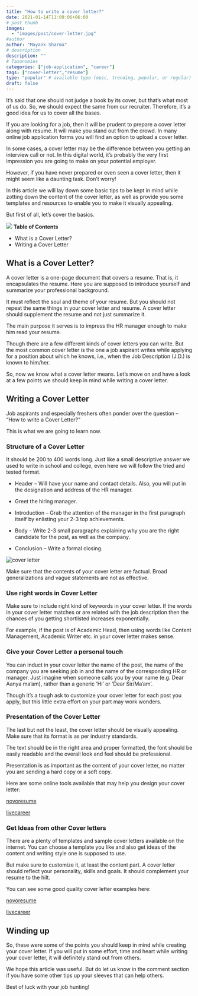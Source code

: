 ```yaml
---
title: "How to write a cover letter?"
date: 2021-01-14T11:09:06+06:00
# post thumb
images:
  - "images/post/cover-letter.jpg"
#author
author: "Mayank Sharma"
# description
description: ""
# Taxonomies
categories: ["job-application", "career"]
tags: ["cover-letter","resume"]
type: "popular" # available type (epic, trending, popular, or regular)
draft: false
---
```


It’s said that one should not judge a book by its cover, but that’s what most of us do. So, we should expect the same from our recruiter. Therefore, it’s a good idea for us to cover all the bases. 

If you are looking for a job, then it will be prudent to prepare a cover letter along with resume. It will make you stand out from the crowd. In many online job application forms you will find an option to upload a cover letter. 

In some cases, a cover letter may be the difference between you getting an interview call or not. In this digital world, it’s probably the very first impression you are going to make on your potential employer. 

However, if you have never prepared or even seen a cover letter, then it might seem like a daunting task. Don’t worry! 

In this article we will lay down some basic tips to be kept in mind while zotting down the content of the cover letter, as well as provide you some templates and resources to enable you to make it visually appealing. 

But first of all, let’s cover the basics.

<div class="toc-mak">
<img src="../../images/pencil.png">
<b>Table of Contents</b>
<ul>
<li>What is a Cover Letter?</li>
<li>Writing a Cover Letter</li>
</ul>
</div>

## What is a Cover Letter?

A cover letter is a one-page document that covers a resume. That is, it encapsulates the resume. 
Here you are supposed to introduce yourself and summarize your professional background. 

It must reflect the soul and theme of your resume. But you should not repeat the same things in your cover letter and resume. A cover letter should supplement the resume and not just summarize it. 

The main purpose it serves is to impress the HR manager enough to make him read your resume. 

Though there are a few different kinds of cover letters you can write. But the most common cover letter is the one a job aspirant writes while applying for a position about which he knows, i.e., when the Job Description (J.D.) is known to him/her. 

So, now we know what a cover letter means. Let’s move on and have a look at a few points we should keep in mind while writing a cover letter. 


## Writing a Cover Letter

Job aspirants and especially freshers often ponder over the question – “How to write a Cover Letter?”

This is what we are going to learn now. 

### Structure of a Cover Letter

It should be 200 to 400 words long. Just like a small descriptive answer we used to write in school and college, even here we will follow the tried and tested format.

* Header – Will have your name and contact details. Also, you will put in the designation and address of the HR manager.

* Greet the hiring manager.

* Introduction – Grab the attention of the manager in the first paragraph itself by enlisting your 2-3 top achievements. 

* Body – Write 2-3 small paragraphs explaining why you are the right candidate for the post, as well as the company.

* Conclusion – Write a formal closing. 

<img src="../../images/post/cover-letter.png" alt="cover letter"> <br>

Make sure that the contents of your cover letter are factual. Broad generalizations and vague statements are not as effective. 

### Use right words in Cover Letter

Make sure to include right kind of keywords in your cover letter. If the words in your cover letter matches or are related with the job description then the chances of you getting shortlisted increases exponentially. 

For example, if the post is of Academic Head, then using words like Content Management, Academic Writer etc. in your cover letter makes sense. 

### Give your Cover Letter a personal touch

You can induct in your cover letter the name of the post, the name of the company you are seeking job in and the name of the corresponding HR or manager. Just imagine when someone calls you by your name (e.g. Dear Aanya ma’am), rather than a generic ‘Hi’ or ‘Dear Sir/Ma’am’. 

Though it’s a tough ask to customize your cover letter for each post you apply, but this little extra effort on your part may work wonders. 

### Presentation of the Cover Letter
The last but not the least, the cover letter should be visually appealing. Make sure that its format is as per industry standards. 

The text should be in the right area and proper formatted, the font should be easily readable and the overall look and feel should be professional. 

Presentation is as important as the content of your cover letter, no matter you are sending a hard copy or a soft copy. 

Here are some online tools available that may help you design your cover letter:

<a href="https://novoresume.com/cover-letter-templates" target="_blank" class="mak-link">novoresume</a>

<a href="https://www.livecareer.com/cover-letter/builder" target="_blank" class="mak-link">livecareer</a>


### Get Ideas from other Cover letters

There are a plenty of templates and sample cover letters available on the internet. You can choose a template you like and also get ideas of the content and writing style one is supposed to use. 

But make sure to customize it, at least the content part. A cover letter should reflect your personality, skills and goals. It should complement your resume to the hilt. 

You can see some good quality cover letter examples here:

<a href="https://novoresume.com/career-blog/cover-letter-examples" target="_blank" class="mak-link">novoresume</a>

<a href="https://www.thebalancecareers.com/free-cover-letter-examples-and-writing-tips-2060208" target="_blank" class="mak-link">livecareer</a>


## Winding up

So, these were some of the points you should keep in mind while creating your cover letter. If you will put in some effort, time and heart while writing your cover letter, it will definitely stand out from others. 

We hope this article was useful. But do let us know in the comment section if you have some other tips up your sleeves that can help others. 

Best of luck with your job hunting! 


